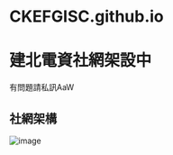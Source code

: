# CKEFGISC.github.io
# 建北電資社網架設中
有問題請私訊AaW

## 社網架構
![image](https://user-images.githubusercontent.com/99801904/184276848-615b85f1-b668-4cc6-962f-46b64634d913.png)
